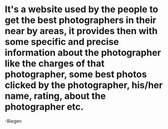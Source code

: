 # It's a website used by the people to get the best photographers in their near by areas, it provides then with some specific and precise information about the photographer like the charges of that photographer, some best photos clicked by the photographer, his/her name, rating, about the photographer etc. 
-Biegen
